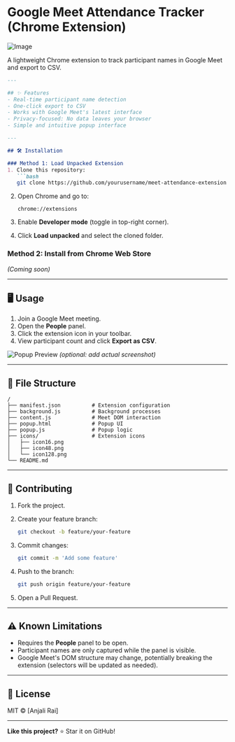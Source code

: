 
# Google Meet Attendance Tracker (Chrome Extension)

![Image](https://github.com/user-attachments/assets/3f2f3369-6d58-40fc-99fa-86d76e0e9db6)


A lightweight Chrome extension to track participant names in Google Meet and export to CSV.

````markdown
---

## ✨ Features
- Real-time participant name detection  
- One-click export to CSV  
- Works with Google Meet's latest interface  
- Privacy-focused: No data leaves your browser  
- Simple and intuitive popup interface  

---

## 🛠 Installation

### Method 1: Load Unpacked Extension
1. Clone this repository:
   ```bash
   git clone https://github.com/yourusername/meet-attendance-extension.git
````

2. Open Chrome and go to:

   ```
   chrome://extensions
   ```
3. Enable **Developer mode** (toggle in top-right corner).
4. Click **Load unpacked** and select the cloned folder.

### Method 2: Install from Chrome Web Store

*(Coming soon)*

---

## 🖥 Usage

1. Join a Google Meet meeting.
2. Open the **People** panel.
3. Click the extension icon in your toolbar.
4. View participant count and click **Export as CSV**.

![Popup Preview](screenshots/popup-screenshot.png) *(optional: add actual screenshot)*

---

## 📂 File Structure

```
/
├── manifest.json          # Extension configuration
├── background.js          # Background processes
├── content.js             # Meet DOM interaction
├── popup.html             # Popup UI
├── popup.js               # Popup logic
├── icons/                 # Extension icons
│   ├── icon16.png
│   ├── icon48.png
│   └── icon128.png
└── README.md
```

---

## 🤝 Contributing

1. Fork the project.
2. Create your feature branch:

   ```bash
   git checkout -b feature/your-feature
   ```
3. Commit changes:

   ```bash
   git commit -m 'Add some feature'
   ```
4. Push to the branch:

   ```bash
   git push origin feature/your-feature
   ```
5. Open a Pull Request.

---

## ⚠️ Known Limitations

* Requires the **People** panel to be open.
* Participant names are only captured while the panel is visible.
* Google Meet's DOM structure may change, potentially breaking the extension (selectors will be updated as needed).

---

## 📜 License

MIT © \[Anjali Rai]

---

**Like this project?** ⭐ Star it on GitHub!

